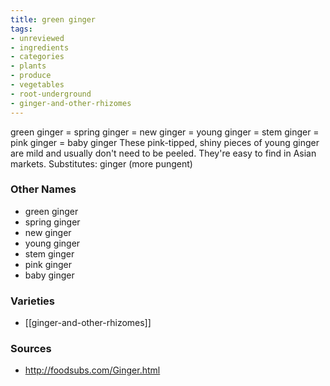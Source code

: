 ```yaml
---
title: green ginger
tags:
- unreviewed
- ingredients
- categories
- plants
- produce
- vegetables
- root-underground
- ginger-and-other-rhizomes
---
```

green ginger = spring ginger = new ginger = young ginger = stem ginger = pink ginger = baby ginger These pink-tipped, shiny pieces of young ginger are mild and usually don't need to be peeled. They're easy to find in Asian markets. Substitutes: ginger (more pungent)

### Other Names

* green ginger
* spring ginger
* new ginger
* young ginger
* stem ginger
* pink ginger
* baby ginger

### Varieties

* [[ginger-and-other-rhizomes]]

### Sources
* http://foodsubs.com/Ginger.html
